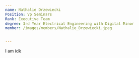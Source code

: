 ```yaml
---
name: Nathalie Drzewiecki
Position: Vp Seminars
Rank: Executive Team
degree: 3rd Year Electrical Engineering with Digital Minor
member: /images/members/Nathalie_Drzewiecki.jpeg


---
```

I am idk

